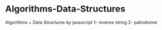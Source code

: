 # Algorithms-Data-Structures
Algorithms + Data Structures by javascript
1- reverse string
2- palindrome
